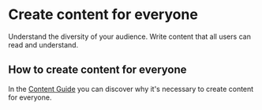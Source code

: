# Create content for everyone

Understand the diversity of your audience. Write content that all users can read and understand.

## How to create content for everyone

In the [Content Guide](#) you can discover why it's necessary to create content for everyone.